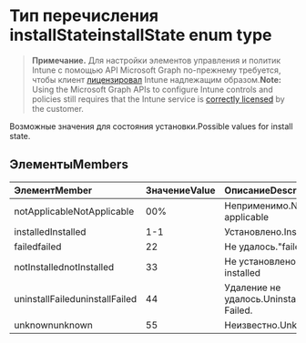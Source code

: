 # <a name="installstate-enum-type"></a><span data-ttu-id="e3d76-101">Тип перечисления installState</span><span class="sxs-lookup"><span data-stu-id="e3d76-101">installState enum type</span></span>

> <span data-ttu-id="e3d76-102">**Примечание.** Для настройки элементов управления и политик Intune с помощью API Microsoft Graph по-прежнему требуется, чтобы клиент [лицензировал](https://go.microsoft.com/fwlink/?linkid=839381) Intune надлежащим образом.</span><span class="sxs-lookup"><span data-stu-id="e3d76-102">**Note:** Using the Microsoft Graph APIs to configure Intune controls and policies still requires that the Intune service is [correctly licensed](https://go.microsoft.com/fwlink/?linkid=839381) by the customer.</span></span>

<span data-ttu-id="e3d76-103">Возможные значения для состояния установки.</span><span class="sxs-lookup"><span data-stu-id="e3d76-103">Possible values for install state.</span></span>
## <a name="members"></a><span data-ttu-id="e3d76-104">Элементы</span><span class="sxs-lookup"><span data-stu-id="e3d76-104">Members</span></span>
|<span data-ttu-id="e3d76-105">Элемент</span><span class="sxs-lookup"><span data-stu-id="e3d76-105">Member</span></span>|<span data-ttu-id="e3d76-106">Значение</span><span class="sxs-lookup"><span data-stu-id="e3d76-106">Value</span></span>|<span data-ttu-id="e3d76-107">Описание</span><span class="sxs-lookup"><span data-stu-id="e3d76-107">Description</span></span>|
|:---|:---|:---|
|<span data-ttu-id="e3d76-108">notApplicable</span><span class="sxs-lookup"><span data-stu-id="e3d76-108">NotApplicable</span></span>|<span data-ttu-id="e3d76-109">0</span><span class="sxs-lookup"><span data-stu-id="e3d76-109">0%</span></span>|<span data-ttu-id="e3d76-110">Неприменимо.</span><span class="sxs-lookup"><span data-stu-id="e3d76-110">Not applicable</span></span>|
|<span data-ttu-id="e3d76-111">installed</span><span class="sxs-lookup"><span data-stu-id="e3d76-111">Installed</span></span>|<span data-ttu-id="e3d76-112">1</span><span class="sxs-lookup"><span data-stu-id="e3d76-112">-1</span></span>|<span data-ttu-id="e3d76-113">Установлено.</span><span class="sxs-lookup"><span data-stu-id="e3d76-113">Installed</span></span>|
|<span data-ttu-id="e3d76-114">failed</span><span class="sxs-lookup"><span data-stu-id="e3d76-114">failed</span></span>|<span data-ttu-id="e3d76-115">2</span><span class="sxs-lookup"><span data-stu-id="e3d76-115">2</span></span>|<span data-ttu-id="e3d76-116">Не удалось.</span><span class="sxs-lookup"><span data-stu-id="e3d76-116">"failed"</span></span>|
|<span data-ttu-id="e3d76-117">notInstalled</span><span class="sxs-lookup"><span data-stu-id="e3d76-117">notInstalled</span></span>|<span data-ttu-id="e3d76-118">3</span><span class="sxs-lookup"><span data-stu-id="e3d76-118">3</span></span>|<span data-ttu-id="e3d76-119">Не установлено.</span><span class="sxs-lookup"><span data-stu-id="e3d76-119">Not installed</span></span>|
|<span data-ttu-id="e3d76-120">uninstallFailed</span><span class="sxs-lookup"><span data-stu-id="e3d76-120">uninstallFailed</span></span>|<span data-ttu-id="e3d76-121">4</span><span class="sxs-lookup"><span data-stu-id="e3d76-121">4</span></span>|<span data-ttu-id="e3d76-122">Удаление не удалось.</span><span class="sxs-lookup"><span data-stu-id="e3d76-122">Uninstall Failed.</span></span>|
|<span data-ttu-id="e3d76-123">unknown</span><span class="sxs-lookup"><span data-stu-id="e3d76-123">unknown</span></span>|<span data-ttu-id="e3d76-124">5</span><span class="sxs-lookup"><span data-stu-id="e3d76-124">5</span></span>|<span data-ttu-id="e3d76-125">Неизвестно.</span><span class="sxs-lookup"><span data-stu-id="e3d76-125">Unknown</span></span>|









